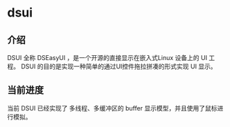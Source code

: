 # dsui
## 介绍
DSUI 全称 DSEasyUI ，是一个开源的直接显示在嵌入式Linux 设备上的 UI 工程。
DSUI 的目的是实现一种简单的通过UI控件拖拉拼凑的形式实现 UI 显示。

## 当前进度
当前 DSUI 已经实现了 多线程、多缓冲区的 buffer 显示模型，并且使用了鼠标进行模拟。
